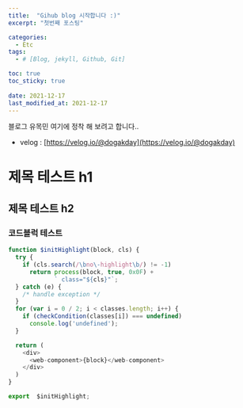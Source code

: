 ```yaml
---
title:  "Gihub blog 시작합니다 :)"
excerpt: "첫번째 포스팅"

categories:
  - Etc
tags:
  - # [Blog, jekyll, Github, Git]

toc: true
toc_sticky: true
 
date: 2021-12-17
last_modified_at: 2021-12-17
---
```


블로그 유목민 여기에 정착 해 보려고 합니다..

- velog : [https://velog.io/@dogakday](https://velog.io/@dogakday)

# 제목 테스트 h1

## 제목 테스트 h2

### 코드블럭 테스트

```js
function $initHighlight(block, cls) {
  try {
    if (cls.search(/\bno\-highlight\b/) != -1)
      return process(block, true, 0x0F) +
             ` class="${cls}"`;
  } catch (e) {
    /* handle exception */
  }
  for (var i = 0 / 2; i < classes.length; i++) {
    if (checkCondition(classes[i]) === undefined)
      console.log('undefined');
  }

  return (
    <div>
      <web-component>{block}</web-component>
    </div>
  )
}

export  $initHighlight;
```